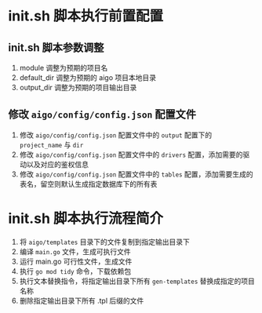 # init.sh 脚本执行前置配置
## init.sh 脚本参数调整
1. module 调整为预期的项目名
2. default_dir 调整为预期的 aigo 项目本地目录
3. output_dir 调整为预期的项目输出目录

## 修改 `aigo/config/config.json` 配置文件
1. 修改 `aigo/config/config.json` 配置文件中的 `output` 配置下的 `project_name` 与 `dir`
2. 修改 `aigo/config/config.json` 配置文件中的 `drivers` 配置，添加需要的驱动以及对应的鉴权信息 
3. 修改 `aigo/config/config.json` 配置文件中的 `tables` 配置，添加需要生成的表名，留空则默认生成指定数据库下的所有表

# init.sh 脚本执行流程简介
1. 将 `aigo/templates` 目录下的文件复制到指定输出目录下
2. 编译 `main.go` 文件，生成可执行文件 
3. 运行 main.go 可行性文件，生成文件 
4. 执行 `go mod tidy` 命令，下载依赖包 
5. 执行文本替换指令，将指定输出目录下所有 `gen-templates` 替换成指定的项目名称 
6. 删除指定输出目录下所有 .tpl 后缀的文件